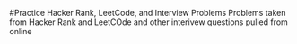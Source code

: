 #Practice Hacker Rank, LeetCode, and Interview Problems
Problems taken from Hacker Rank and LeetCOde and other interivew questions pulled from online
